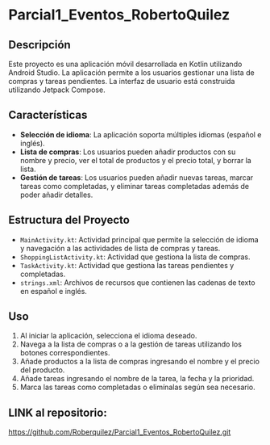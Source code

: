 # Parcial1_Eventos_RobertoQuilez

## Descripción

Este proyecto es una aplicación móvil desarrollada en Kotlin utilizando Android Studio. La aplicación permite a los usuarios gestionar una lista de compras y tareas pendientes. La interfaz de usuario está construida utilizando Jetpack Compose.

## Características

- **Selección de idioma**: La aplicación soporta múltiples idiomas (español e inglés).
- **Lista de compras**: Los usuarios pueden añadir productos con su nombre y precio, ver el total de productos y el precio total, y borrar la lista.
- **Gestión de tareas**: Los usuarios pueden añadir nuevas tareas, marcar tareas como completadas, y eliminar tareas completadas además de poder añadir detalles.

## Estructura del Proyecto

- `MainActivity.kt`: Actividad principal que permite la selección de idioma y navegación a las actividades de lista de compras y tareas.
- `ShoppingListActivity.kt`: Actividad que gestiona la lista de compras.
- `TaskActivity.kt`: Actividad que gestiona las tareas pendientes y completadas.
- `strings.xml`: Archivos de recursos que contienen las cadenas de texto en español e inglés.

## Uso

1. Al iniciar la aplicación, selecciona el idioma deseado.
2. Navega a la lista de compras o a la gestión de tareas utilizando los botones correspondientes.
3. Añade productos a la lista de compras ingresando el nombre y el precio del producto.
4. Añade tareas ingresando el nombre de la tarea, la fecha y la prioridad.
5. Marca las tareas como completadas o elimínalas según sea necesario.

## LINK al repositorio:
https://github.com/Roberquilez/Parcial1_Eventos_RobertoQuilez.git
